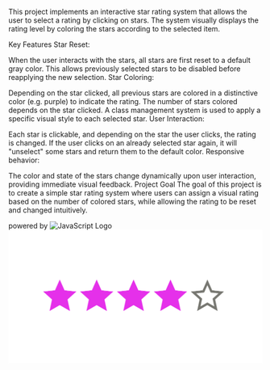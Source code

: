 This project implements an interactive star rating system that allows the user to select a rating by clicking on stars. The system visually displays the rating level by coloring the stars according to the selected item.

Key Features
Star Reset:

When the user interacts with the stars, all stars are first reset to a default gray color. This allows previously selected stars to be disabled before reapplying the new selection.
Star Coloring:

Depending on the star clicked, all previous stars are colored in a distinctive color (e.g. purple) to indicate the rating. The number of stars colored depends on the star clicked.
A class management system is used to apply a specific visual style to each selected star.
User Interaction:

Each star is clickable, and depending on the star the user clicks, the rating is changed. If the user clicks on an already selected star again, it will "unselect" some stars and return them to the default color.
Responsive behavior:

The color and state of the stars change dynamically upon user interaction, providing immediate visual feedback.
Project Goal
The goal of this project is to create a simple star rating system where users can assign a visual rating based on the number of colored stars, while allowing the rating to be reset and changed intuitively.

powered by <img src="https://upload.wikimedia.org/wikipedia/commons/6/6a/JavaScript-logo.png" alt="JavaScript Logo" width="50" />
<img src="/img/demo.png" alt="demo" width="700" />